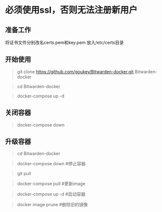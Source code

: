 
# 必须使用ssl，否则无法注册新用户 #

## 准备工作

将证书文件分别改名certs.pem和key.pem 放入/etc/certs目录

## 开始使用

> git clone https://github.com/goukey/Bitwarden-docker.git Bitwarden-docker

> cd Bitwarden-docker

> docker-compose up -d


## 关闭容器

> docker-compose down

## 升级容器

> cd Bitwarden-docker

> docker-compose down  #停止容器

> git pull

> docker-compose pull  #更新image

> docker-compose up -d  #启动容器

> docker image prune  #删除旧的镜像
